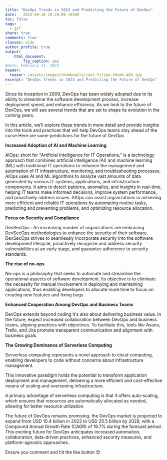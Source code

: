 ```yaml
---
title: "DevOps Trends in 2023 and Predicting the Future of DevOps"
date:   2023-09-18 18:20:00 +0100 
toc: false
tags:
  - gif
share: true
comments: true
classes: wide
author_profile: true
output: 
    html_document:
        fig_caption: yes
#date: February 21, 2022
header:
  teaser: /assets/images/thumbnails/joel-filipe-thumb-400.jpg
excerpt: "DevOps Trends in 2023 and Predicting the Future of DevOps"
---
```



Since its inception in 2009, DevOps has been widely adopted due to its ability to streamline the software development process, increase deployment speed, and enhance efficiency.
As we look to the future of DevOps, we will see several trends that are set to shape its evolution in the coming years.

In this article, we’ll explore these trends in more detail and provide insights into the tools and practices that will help DevOps teams stay ahead of the curve.Here are some predictions for the future of DevOps

**Increased Adoption of AI and Machine Learning**

AIOps: short for "Artificial Intelligence for IT Operations," is a technology approach that combines artificial intelligence (AI) and machine learning (ML) with traditional IT operations to enhance the management and automation of IT infrastructure, monitoring, and troubleshooting processes. AIOps uses AI and ML algorithms to analyze vast amounts of data generated by various IT systems, applications, and infrastructure components. It aims to detect patterns, anomalies, and insights in real-time, helping IT teams make informed decisions, improve system performance, and proactively address issues. AIOps can assist organizations in achieving more efficient and reliable IT operations by automating routine tasks, predicting and preventing problems, and optimizing resource allocation.

**Focus on Security and Compliance**

DevSecOps : An increasing number of organizations are embracing DevSecOps methodologies to enhance the security of their software. DevSecOps strives to seamlessly incorporate security into the software development lifecycle, proactively recognize and address security vulnerabilities at an early stage, and guarantee adherence to security standards.

**The rise of no-ops**

No-ops is a philosophy that seeks to automate and streamline the operational aspects of software development. Its objective is to eliminate the necessity for manual involvement in deploying and maintaining applications, thus enabling developers to allocate more time to focus on creating new features and fixing bugs.

**Enhanced Cooperation Among DevOps and Business Teams**

DevOps extends beyond coding it's also about delivering business value. In the future, expect increased collaboration between DevOps and business teams, aligning practices with objectives. To facilitate this, tools like Asana, Trello, and Jira promote transparent communication and alignment with business goals.

**The Growing Dominance of Serverless Computing**

Serverless computing represents a novel approach to cloud computing, enabling developers to code without concerns about infrastructure management.

This innovative paradigm holds the potential to transform application deployment and management, delivering a more efficient and cost-effective means of scaling and overseeing infrastructure.

A primary advantage of serverless computing is that it offers auto-scaling, which ensures that resources are automatically allocated as needed, allowing for better resource utilization. 



The future of DevOps remains promising. the DevOps market is projected to expand from USD 10.4 billion in 2023 to USD 25.5 billion by 2028, with a Compound Annual Growth Rate (CAGR) of 19.7% during the forecast period. This exciting future for DevOps anticipates increased automation, collaboration, data-driven practices, enhanced security measures, and platform-agnostic approaches.


Ensure you comment and hit the like button 😊

